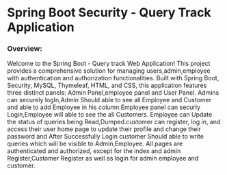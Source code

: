 <h1>Spring Boot Security - Query Track Application</h1>
<h3>Overview:</h3>
<p>Welcome to the Spring Boot - Query track Web Application! This project provides a comprehensive solution for managing users,admin,employee with authentication and authorization functionalities. Built with Spring Boot, Security, MySQL, Thymeleaf, HTML, and CSS, this application features three distinct panels: Admin Panel,employee panel and User Panel. Admins can securely logIn,Admin Should able to see all Employee and Customer and able to add Employee in his column.Employee panel can securly Login,Employee will able to see the all Customers. Employee can Update the status of queries being Read,Dumped.customer can register, log in, and access their user home page to update their profile and change their password and After Successfully Login customer Should able to write queries which will be visible to Admin,Employee. All pages are authenticated and authorized, except for the index and admin Register,Customer Register as well as login for admin employee and customer.</p>

